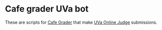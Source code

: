 # Cafe grader UVa bot

These are scripts for [Cafe Grader](https://github.com/cafe-grader-team) that make [UVa Online Judge](https://uva.onlinejudge.org/) submissions.